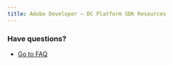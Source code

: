 ```yaml
---
title: Adobe Developer — DC Platform SDK Resources
---
```


<TextBlock slots="heading, buttons" width="100%" theme="lightest"  alignment="yes" variantsTypePrimary='secondary' variantStyleFill = "outline"   className="py-0 text-align-left  div-p-0 ms-left-content link linking ms-btm-right-cont" />

### Have questions?

- [Go to FAQ](../pricing/contact.md)